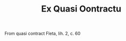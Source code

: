 ---
title: Ex Quasi Oontractu
letter: E
permalink: "/definitions/bld-ex-quasi-oontractu.html"
body: From quasi contract Fleta, lih. 2, c. 60
published_at: '2018-07-07'
source: Black's Law Dictionary 2nd Ed (1910)
layout: post
---
